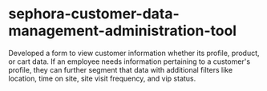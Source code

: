 # sephora-customer-data-management-administration-tool

Developed a form to view customer information whether its profile, product, or cart data. If an employee needs information pertaining to a customer's profile, they can further segment that data with additional filters like location, time on site, site visit frequency, and vip status.
